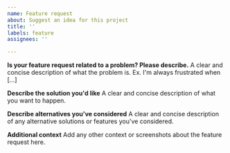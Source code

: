 ```yaml
---
name: Feature request
about: Suggest an idea for this project
title: ''
labels: feature
assignees: ''

---
```


<!---
  Are you benefiting from using this package?

  If you are please consider adding your support
  by hitting the SPONSOR button above.
  
  Thank you!
  Greg
--->

**Is your feature request related to a problem? Please describe.**
A clear and concise description of what the problem is. Ex. I'm always frustrated when [...]

**Describe the solution you'd like**
A clear and concise description of what you want to happen.

**Describe alternatives you've considered**
A clear and concise description of any alternative solutions or features you've considered.

**Additional context**
Add any other context or screenshots about the feature request here.
